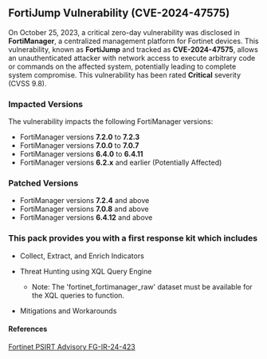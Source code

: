 ## FortiJump Vulnerability (CVE-2024-47575)

On October 25, 2023, a critical zero-day vulnerability was disclosed in **FortiManager**, a centralized management platform for Fortinet devices. This vulnerability, known as **FortiJump** and tracked as **CVE-2024-47575**, allows an unauthenticated attacker with network access to execute arbitrary code or commands on the affected system, potentially leading to complete system compromise. This vulnerability has been rated **Critical** severity (CVSS 9.8).

### Impacted Versions

The vulnerability impacts the following FortiManager versions:

- FortiManager versions **7.2.0** to **7.2.3**
- FortiManager versions **7.0.0** to **7.0.7**
- FortiManager versions **6.4.0** to **6.4.11**
- FortiManager versions **6.2.x** and earlier (Potentially Affected)

### Patched Versions

- FortiManager versions **7.2.4** and above
- FortiManager versions **7.0.8** and above
- FortiManager versions **6.4.12** and above

### This pack provides you with a first response kit which includes

- Collect, Extract, and Enrich Indicators

- Threat Hunting using XQL Query Engine

  - Note: The 'fortinet_fortimanager_raw' dataset must be available for the XQL queries to function.

- Mitigations and Workarounds

#### References

[Fortinet PSIRT Advisory FG-IR-24-423](https://www.fortiguard.com/psirt/FG-IR-24-423)
